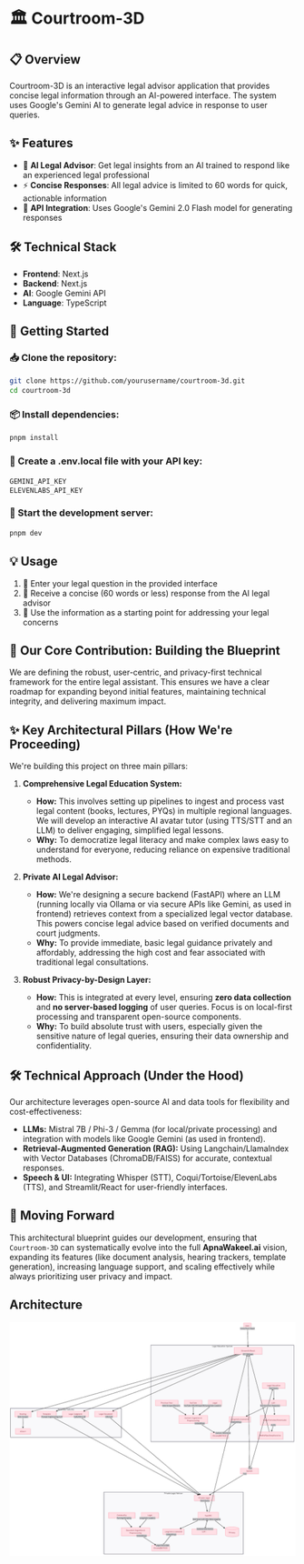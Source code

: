 # 🏛️ Courtroom-3D


## 📋 Overview
Courtroom-3D is an interactive legal advisor application that provides concise legal information through an AI-powered interface. The system uses Google's Gemini AI to generate legal advice in response to user queries.


## ✨ Features
- 🤖 **AI Legal Advisor**: Get legal insights from an AI trained to respond like an experienced legal professional
- ⚡ **Concise Responses**: All legal advice is limited to 60 words for quick, actionable information
- 🔌 **API Integration**: Uses Google's Gemini 2.0 Flash model for generating responses


## 🛠️ Technical Stack
- **Frontend**: Next.js
- **Backend**: Next.js
- **AI**: Google Gemini API
- **Language**: TypeScript


## 🚀 Getting Started


### 📥 Clone the repository:
```bash
git clone https://github.com/yourusername/courtroom-3d.git
cd courtroom-3d
```


### 📦 Install dependencies:
```bash
pnpm install
```


### 🔑 Create a .env.local file with your API key:
```
GEMINI_API_KEY
ELEVENLABS_API_KEY
```


### 🎯 Start the development server:
```bash
pnpm dev
```


## 💡 Usage
1. 📝 Enter your legal question in the provided interface
2. 📨 Receive a concise (60 words or less) response from the AI legal advisor
3. 🎯 Use the information as a starting point for addressing your legal concerns

## 🎯 **Our Core Contribution: Building the Blueprint**

We are defining the robust, user-centric, and privacy-first technical framework for the entire legal assistant. This ensures we have a clear roadmap for expanding beyond initial features, maintaining technical integrity, and delivering maximum impact.

## ✨ **Key Architectural Pillars (How We're Proceeding)**

We're building this project on three main pillars:

1.  **Comprehensive Legal Education System:**
    * **How:** This involves setting up pipelines to ingest and process vast legal content (books, lectures, PYQs) in multiple regional languages. We will develop an interactive AI avatar tutor (using TTS/STT and an LLM) to deliver engaging, simplified legal lessons.
    * **Why:** To democratize legal literacy and make complex laws easy to understand for everyone, reducing reliance on expensive traditional methods.

2.  **Private AI Legal Advisor:**
    * **How:** We're designing a secure backend (FastAPI) where an LLM (running locally via Ollama or via secure APIs like Gemini, as used in frontend) retrieves context from a specialized legal vector database. This powers concise legal advice based on verified documents and court judgments.
    * **Why:** To provide immediate, basic legal guidance privately and affordably, addressing the high cost and fear associated with traditional legal consultations.

3.  **Robust Privacy-by-Design Layer:**
    * **How:** This is integrated at every level, ensuring **zero data collection** and **no server-based logging** of user queries. Focus is on local-first processing and transparent open-source components.
    * **Why:** To build absolute trust with users, especially given the sensitive nature of legal queries, ensuring their data ownership and confidentiality.

## 🛠️ **Technical Approach (Under the Hood)**

Our architecture leverages open-source AI and data tools for flexibility and cost-effectiveness:

* **LLMs:** Mistral 7B / Phi-3 / Gemma (for local/private processing) and integration with models like Google Gemini (as used in frontend).
* **Retrieval-Augmented Generation (RAG):** Using Langchain/LlamaIndex with Vector Databases (ChromaDB/FAISS) for accurate, contextual responses.
* **Speech & UI:** Integrating Whisper (STT), Coqui/Tortoise/ElevenLabs (TTS), and Streamlit/React for user-friendly interfaces.

## 🚀 **Moving Forward**

This architectural blueprint guides our development, ensuring that `Courtroom-3D` can systematically evolve into the full **ApnaWakeel.ai** vision, expanding its features (like document analysis, hearing trackers, template generation), increasing language support, and scaling effectively while always prioritizing user privacy and impact.

## Architecture
<img src="/public/archt.png" alt="Architecture Overview" width="600" />

